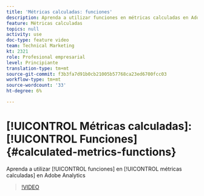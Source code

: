 ```yaml
---
title: 'Métricas calculadas: funciones'
description: Aprenda a utilizar funciones en métricas calculadas en Adobe Analytics
feature: Métricas calculadas
topics: null
activity: use
doc-type: feature video
team: Technical Marketing
kt: 2321
role: Profesional empresarial
level: Principiante
translation-type: tm+mt
source-git-commit: f3b3fa7d91b0cb21005b57768ca23ed6700fcc03
workflow-type: tm+mt
source-wordcount: '33'
ht-degree: 6%

---
```



# [!UICONTROL Métricas calculadas]:  [!UICONTROL Funciones] {#calculated-metrics-functions}

Aprenda a utilizar [!UICONTROL funciones] en [!UICONTROL métricas calculadas] en Adobe Analytics

>[!VIDEO](https://video.tv.adobe.com/v/25408/?quality=12)
